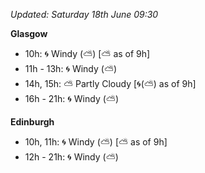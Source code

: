 *Updated: Saturday 18th June 09:30*

**Glasgow**

* 10h: :cyclone: Windy (:partly_sunny:) [:partly_sunny: as of 9h]
* 11h - 13h: :cyclone: Windy (:partly_sunny:)
* 14h, 15h: :partly_sunny: Partly Cloudy [:cyclone:(:partly_sunny:) as of 9h]
* 16h - 21h: :cyclone: Windy (:partly_sunny:)

**Edinburgh**

* 10h, 11h: :cyclone: Windy (:partly_sunny:) [:partly_sunny: as of 9h]
* 12h - 21h: :cyclone: Windy (:partly_sunny:)
